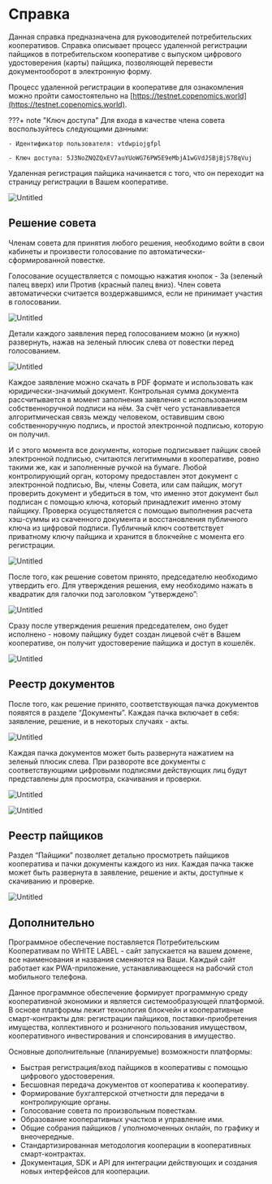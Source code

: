 # Справка

Данная справка предназначена для руководителей потребительских кооперативов. Справка описывает процесс удаленной регистрации пайщиков в потребительском кооперативе с выпуском цифрового удостоверения (карты) пайщика, позволяющей перевести документооборот в электронную форму. 

Процесс удаленной регистрации в кооперативе для ознакомления можно пройти самостоятельно на [https://testnet.copenomics.world](https://testnet.copenomics.world). 

???+ note "Ключ доступа"
    Для входа в качестве члена совета воспользуйтесь следующими данными:
    
    - Идентификатор пользователя: vtdwpiojgfpl 
    
    - Ключ доступа: 5J3NoZNQZQxEV7auYUoWG76PW5E9eMbjA1wGVdJSBjBjS7BqVuj


Удаленная регистрация пайщика начинается с того, что он переходит на страницу регистрации в Вашем кооперативе. 

![Untitled](assets/spravka/1.png)


## Решение совета

Членам совета для принятия любого решения, необходимо войти в свои кабинеты и произвести голосование по автоматически-сформированной повестке. 

Голосование осуществляется с помощью нажатия кнопок - За (зеленый палец вверх) или Против (красный палец вниз). Член совета автоматически считается воздержавшимся, если не принимает участия в голосовании. 

![Untitled](assets/spravka/12.png)

Детали каждого заявления перед голосованием можно (и нужно) развернуть, нажав на зеленый плюсик слева от повестки перед голосованием. 

![Untitled](assets/spravka/13.png)

Каждое заявление можно скачать в PDF формате и использовать как юридически-значимый документ. Контрольная сумма документа рассчитывается в момент заполнения заявления с использованием собственноручной подписи на нём. За счёт чего устанавливается алгоритмическая связь между человеком, оставившим свою собственноручную подпись, и простой электронной подписью, которую он получил. 

И с этого момента все документы, которые подписывает пайщик своей электронной подписью, считаются легитимными в кооперативе, ровно такими же, как и заполненные ручкой на бумаге. Любой контролирующий орган, которому предоставлен этот документ с электронной подписью, Вы, члены Совета, или сам пайщик, могут проверить документ и убедиться в том, что именно этот документ был подписан с помощью ключа, который принадлежит именно этому пайщику. Проверка осуществляется с помощью выполнения расчета хэш-суммы из скаченного документа и восстановления публичного ключа из цифровой подписи. Публичный ключ соответствует приватному ключу пайщика и хранится в блокчейне с момента его регистрации. 

![Untitled](assets/spravka/14.png)

После того, как решение советом принято, председателю необходимо утвердить его. Для утверждения решения, ему необходимо нажать в квадратик для галочки под заголовком “утверждено”:

![Untitled](assets/spravka/15.png)

Сразу после утверждения решения председателем, оно будет исполнено - новому пайщику будет создан лицевой счёт в Вашем кооперативе, он получит удостоверение пайщика и доступ в кошелёк. 

![Untitled](assets/spravka/16.png)

## Реестр документов

После того, как решение принято, соответствующая пачка документов появятся в разделе “Документы”. Каждая пачка включает в себя: заявление, решение, и в некоторых случаях - акты. 

![Untitled](assets/spravka/17.png)


Каждая пачка документов может быть развернута нажатием на зеленый плюсик слева. При развороте все документы с соответствующими цифровыми подписями действующих лиц будут представлены для просмотра, скачивания и проверки. 

![Untitled](assets/spravka/18.png)

![Untitled](assets/spravka/19.png)

## Реестр пайщиков

Раздел “Пайщики” позволяет детально просмотреть пайщиков кооператива и пачки документы каждого из них. Каждая пачка также может быть развернута в заявление, решение и акты, доступные к скачиванию и проверке.  

![Untitled](assets/spravka/20.png)

## Дополнительно

Программное обеспечение поставляется Потребительским Кооперативам по WHITE LABEL - сайт запускается на вашем домене, все наименования и названия сменяются на Ваши. Каждый сайт работает как PWA-приложение, устанавливающееся на рабочий стол мобильного телефона. 

Данное программное обеспечение формирует программную среду кооперативной экономики и является системообразующей платформой. В основе платформы лежит технология блокчейн и кооперативные смарт-контракты для: регистрации пайщиков, поставки-приобретения имущества, коллективного и розничного пользования имуществом, кооперативного инвестирования и спонсирования в имущество. 

Основные дополнительные (планируемые) возможности платформы:

- Быстрая регистрация/вход пайщиков в кооперативы с помощью цифрового удостоверения.
- Бесшовная передача документов от кооператива к кооперативу.
- Формирование бухгалтерской отчетности для передачи в контролирующие органы.
- Голосование совета по произвольным повесткам.
- Образование кооперативных участков и управление ими.
- Общие собрания пайщиков / уполномоченных онлайн, по графику и внеочередные.
- Стандартизированная методология кооперации в кооперативных смарт-контрактах.
- Документация, SDK и API для интеграции действующих и создания новых интерфейсов для кооперации.